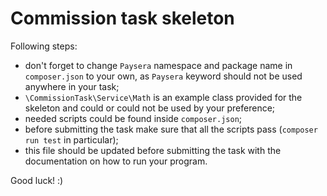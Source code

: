 # Commission task skeleton

Following steps:

- don't forget to change `Paysera` namespace and package name in `composer.json`
  to your own, as `Paysera` keyword should not be used anywhere in your task;
- `\CommissionTask\Service\Math` is an example class provided for the skeleton and could or could not be used by your preference;
- needed scripts could be found inside `composer.json`;
- before submitting the task make sure that all the scripts pass (`composer run test` in particular);
- this file should be updated before submitting the task with the documentation on how to run your program.

Good luck! :)
